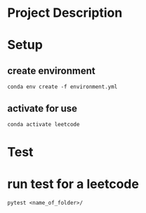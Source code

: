 # Project Description

# Setup
## create environment
`conda env create -f environment.yml`

## activate for use
`conda activate leetcode`

# Test
# run test for a leetcode
`pytest <name_of_folder>/`
